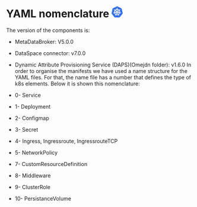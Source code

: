# YAML nomenclature <img src="../pictures/img-buildkite/kubernetes.png" width="30" height="30" alt="kubernetes"/>

The version of the components is:
  - MetaDataBroker: V5.0.0
  - DataSpace connector: v7.0.0
  - Dynamic Attribute Provisioning Service (DAPS)(Omejdn folder): v1.6.0
In order to organise the manifests we have used a name structure for the YAML files. For that, the name file has a number that defines the type of k8s elements. Below it is shown this nomenclature:

  - 0- Service

  - 1- Deployment
  
  - 2- Configmap
  
  - 3- Secret
  
  - 4- Ingress, Ingressroute, IngressrouteTCP
  
  - 5- NetworkPolicy

  - 7- CustomResourceDefinition
  
  - 8- Middleware
  
  - 9- ClusterRole
  
  - 10- PersistanceVolume
